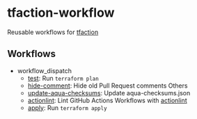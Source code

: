 # tfaction-workflow

Reusable workflows for [tfaction](https://github.com/suzuki-shunsuke/tfaction)

## Workflows

* workflow_dispatch
  * [test](.github/workflows/test.yaml): Run `terraform plan` 
  * [hide-comment](.github/workflows/hide-comment.yaml): Hide old Pull Request comments
    Others
  * [update-aqua-checksums](.github/workflows/update-aqua-checksums.yaml): Update aqua-checksums.json
  * [actionlint](.github/workflows/actionlint.yaml): Lint GitHub Actions Workflows with [actionlint](https://github.com/rhysd/actionlint)
  * [apply](.github/workflows/apply.yaml): Run `terraform apply` 

